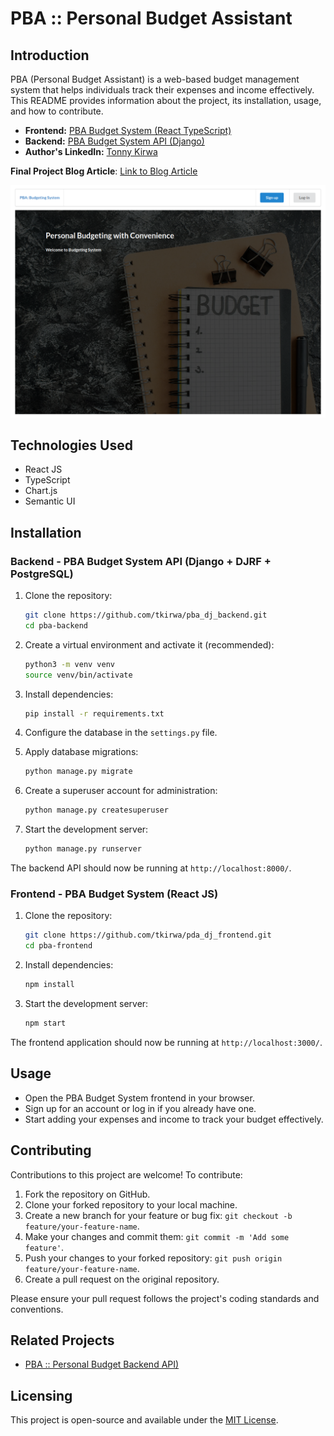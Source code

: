 
# PBA :: Personal Budget Assistant

## Introduction

PBA (Personal Budget Assistant) is a web-based budget management system that helps individuals track their expenses and income effectively. This README provides information about the project, its installation, usage, and how to contribute.

- **Frontend:** [PBA Budget System (React TypeScript)](https://www.realmigo.tech/)
- **Backend:** [PBA Budget System API (Django)](https://api.realmigo.tech/admin/)
- **Author's LinkedIn:** [Tonny Kirwa](https://www.linkedin.com/in/tonny-kirwa-957ba0104/)

**Final Project Blog Article**: [Link to Blog Article](https://www.linkedin.com/pulse/pba-personal-budget-assistant-tonny-kirwa)

![PBA Screenshot](https://raw.githubusercontent.com/tkirwa/pda_dj_frontend/main/src/assets/images/pda_screenshot_2023_09_13_11_03_48.png)

## Technologies Used

- React JS
- TypeScript
- Chart.js
- Semantic UI
  
## Installation

### Backend - PBA Budget System API (Django + DJRF + PostgreSQL)

1. Clone the repository:

   ```bash
   git clone https://github.com/tkirwa/pba_dj_backend.git
   cd pba-backend
   ```

2. Create a virtual environment and activate it (recommended):

   ```bash
   python3 -m venv venv
   source venv/bin/activate
   ```

3. Install dependencies:

   ```bash
   pip install -r requirements.txt
   ```

4. Configure the database in the `settings.py` file.

5. Apply database migrations:

   ```bash
   python manage.py migrate
   ```

6. Create a superuser account for administration:

   ```bash
   python manage.py createsuperuser
   ```

7. Start the development server:

   ```bash
   python manage.py runserver
   ```

The backend API should now be running at `http://localhost:8000/`.

### Frontend - PBA Budget System (React JS)

1. Clone the repository:

   ```bash
   git clone https://github.com/tkirwa/pda_dj_frontend.git
   cd pba-frontend
   ```

2. Install dependencies:

   ```bash
   npm install
   ```

3. Start the development server:

   ```bash
   npm start
   ```

The frontend application should now be running at `http://localhost:3000/`.

## Usage

- Open the PBA Budget System frontend in your browser.
- Sign up for an account or log in if you already have one.
- Start adding your expenses and income to track your budget effectively.

## Contributing

Contributions to this project are welcome! To contribute:

1. Fork the repository on GitHub.
2. Clone your forked repository to your local machine.
3. Create a new branch for your feature or bug fix: `git checkout -b feature/your-feature-name`.
4. Make your changes and commit them: `git commit -m 'Add some feature'`.
5. Push your changes to your forked repository: `git push origin feature/your-feature-name`.
6. Create a pull request on the original repository.

Please ensure your pull request follows the project's coding standards and conventions.

## Related Projects

- [PBA :: Personal Budget Backend API)](https://github.com/tkirwa/pba_dj_backend)

## Licensing

This project is open-source and available under the [MIT License](LICENSE).
